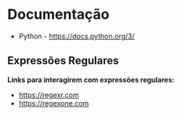 # Documentação

* Python - https://docs.python.org/3/


## Expressões Regulares

**Links para interagirem com expressões regulares:**
* https://regexr.com
* https://regexone.com
